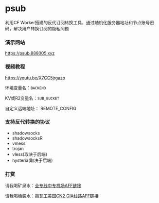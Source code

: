 # psub
利用CF Worker搭建的反代订阅转换工具，通过随机化服务器地址和节点账号密码，解决用户转换订阅的隐私问题

### 演示网站
https://psub.888005.xyz

### 视频教程
https://youtu.be/X7CC5jrgazo

环境变量名：`BACKEND`

KV或R2变量名：`SUB_BUCKET`

自定义远端地址：`REMOTE_CONFIG

### 支持反代转换的协议
 - shadowsocks
 - shadowsocksR
 - vmess
 - trojan
 - vless(取决于后端)
 - hysteria(取决于后端)

### 打赏
请我喝矿泉水：[全专线中专机场AFF链接](http://b.880805.xyz/)

请我喝桶装水：[搬瓦工美国CN2 GIA线路AFF链接](https://bwg.880805.xyz/)
